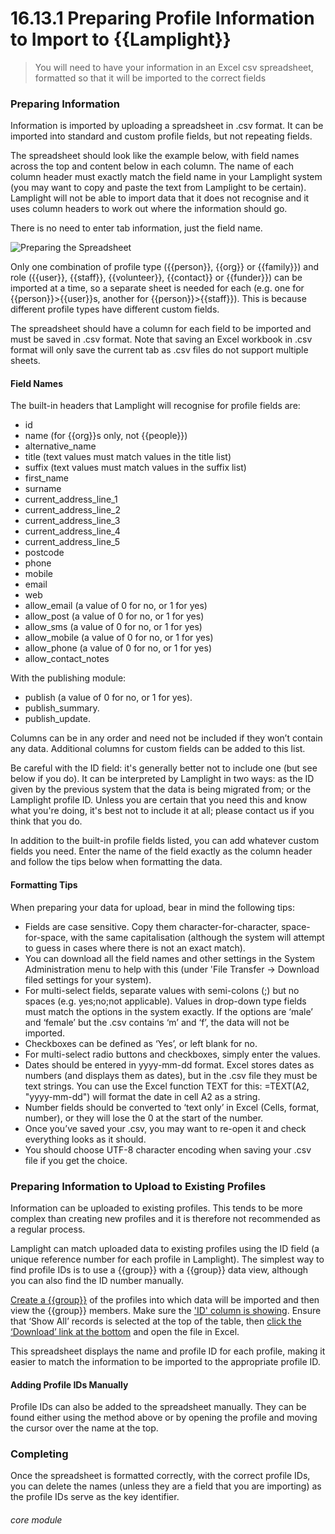 # 16.13.1 <i class="fas fa-exchange-alt"></i> Preparing Profile Information to Import to {{Lamplight}}

> You will need to have your information in an Excel csv spreadsheet, formatted so that it will be imported to the correct fields



### Preparing Information

Information is imported by uploading a spreadsheet in .csv format. It can be imported into standard and custom profile fields, but not repeating fields. 

The spreadsheet should look like the example below, with field names across the top and content below in each column.  The name of each column header must exactly match the field name in your Lamplight system (you may want to copy and paste the text from Lamplight to be certain). Lamplight will not be able to import data that it does not recognise and it uses column headers to work out where the information should go. 

There is no need to enter tab information, just the field name. 

![Preparing the Spreadsheet](16.13.1a.png)


Only one combination of profile type ({{person}}, {{org}} or {{family}}) and role ({{user}}, {{staff}}, {{volunteer}}, {{contact}} or {{funder}}) can be imported at a time, so a separate sheet is needed for each (e.g. one for {{person}}>{{user}}s, another for {{person}}>{{staff}}).  This is because different profile types have different custom fields.

The spreadsheet should have a column for each field to be imported and must be saved in .csv format. Note that saving an Excel workbook in .csv format will only save the current tab as .csv files do not support multiple sheets.


#### Field Names

The built-in headers that Lamplight will recognise for profile fields are:

- id
- name (for {{org}}s only, not {{people}})
- alternative_name
- title (text values must match values in the title list)
- suffix (text values must match values in the suffix list)
- first_name
- surname
- current_address_line_1 
- current_address_line_2 
- current_address_line_3 
- current_address_line_4 
- current_address_line_5 
- postcode
- phone
- mobile
- email
- web
- allow_email (a value of 0 for no, or 1 for yes)
- allow_post (a value of 0 for no, or 1 for yes)
- allow_sms (a value of 0 for no, or 1 for yes)
- allow_mobile (a value of 0 for no, or 1 for yes)
- allow_phone (a value of 0 for no, or 1 for yes)
- allow_contact_notes

With the publishing module:

- publish (a value of 0 for no, or 1 for yes).
- publish_summary.
- publish_update.


Columns can be in any order and need not be included if they won’t contain any data. Additional columns for custom fields can be added to this list. 

Be careful with the ID field: it's generally better not to include one (but see below if you do).  It can be interpreted by Lamplight in two ways: as the ID given by the previous system that the data is being migrated from; or the Lamplight profile ID.  Unless you are certain that you need this and know what you're doing, it's best not to include it at all; please contact us if you think that you do.  

In addition to the built-in profile fields listed, you can add whatever custom fields you need.  Enter the name of the field exactly as the column header and follow the tips below when formatting the data.

#### Formatting Tips  

When preparing your data for upload, bear in mind the following tips: 

- Fields are case sensitive. Copy them character-for-character, space-for-space, with the same capitalisation (although the system will attempt to guess in cases where there is not an exact match).
- You can download all the field names and other settings in the System Administration menu to help with this (under 'File Transfer -> Download filed settings for your system).
- For multi-select fields, separate values with semi-colons (;) but no spaces (e.g. yes;no;not applicable). Values in drop-down type fields must match the options in the system exactly. If the options are ‘male’ and ‘female’ but the .csv contains ‘m’ and ‘f’, the data will not be imported.
- Checkboxes can be defined as ‘Yes’, or left blank for no.
- For multi-select radio buttons and checkboxes, simply enter the values.
- Dates should be entered in yyyy-mm-dd format. Excel stores dates as numbers (and displays them as dates), but in the .csv file they must be text strings. You can use the Excel function TEXT for this: =TEXT(A2, "yyyy-mm-dd") will format the date in cell A2 as a string.
- Number fields should be converted to ‘text only’ in Excel (Cells, format, number), or they will lose the 0 at the start of the number.
- Once you’ve saved your .csv, you may want to re-open it and check everything looks as it should. 
- You should choose UTF-8 character encoding when saving your .csv file if you get the choice.

### Preparing Information to Upload to Existing Profiles

Information can be uploaded to existing profiles. This tends to be more complex than creating new profiles and it is therefore not recommended as a regular process.

Lamplight can match uploaded data to existing profiles using the ID field (a unique reference number for each profile in Lamplight). The simplest way to find profile IDs is to use a {{group}} with a {{group}} data view, although you can also find the ID number manually.


[Create a {{group}}](/help/index/p/12) of the profiles into which data will be imported and then view the {{group}} members.  Make sure the ['ID' column is showing](/help/index/p/3.5.3).  Ensure that ‘Show All’ records is selected at the top of the table, then [click the ‘Download’ link at the bottom](/help/index/p/3.5.4) and open the file in Excel.
 
This spreadsheet displays the name and profile ID for each profile, making it easier to match the information to be imported to the appropriate profile ID.

#### Adding Profile IDs Manually

Profile IDs can also be added to the spreadsheet manually. They can be found either using the method above or by opening the profile and moving the cursor over the name at the top.


### Completing

Once the spreadsheet is formatted correctly, with the correct profile IDs, you can delete the names (unless they are a field that you are importing) as the profile IDs serve as the key identifier. 


###### core module
